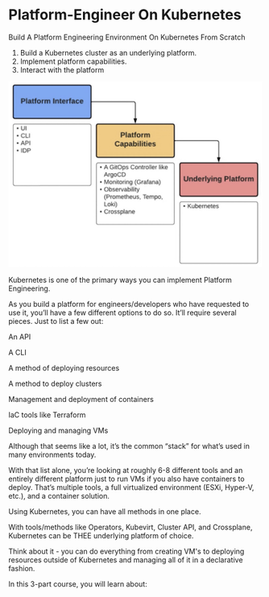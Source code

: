 # Platform-Engineer On Kubernetes

Build A Platform Engineering Environment On Kubernetes From Scratch
1. Build a Kubernetes cluster as an underlying platform.
2. Implement platform capabilities.
3. Interact with the platform


![tt](https://github.com/AoO-24/Platform-Engineer-Kube/blob/main/40171730216847_.pic.jpg)

Kubernetes is one of the primary ways you can implement Platform Engineering.

As you build a platform for engineers/developers who have requested to use it, you’ll have a few different options to do so. It’ll require several pieces. Just to list a few out:

An API

A CLI

A method of deploying resources

A method to deploy clusters

Management and deployment of containers

IaC tools like Terraform

Deploying and managing VMs



Although that seems like a lot, it’s the common “stack” for what’s used in many environments today.

With that list alone, you’re looking at roughly 6-8 different tools and an entirely different platform just to run VMs if you also have containers to deploy. That’s multiple tools, a full virtualized environment (ESXi, Hyper-V, etc.), and a container solution.

Using Kubernetes, you can have all methods in one place.


With tools/methods like Operators, Kubevirt, Cluster API, and Crossplane, Kubernetes can be THEE underlying platform of choice.


Think about it - you can do everything from creating VM's to deploying resources outside of Kubernetes and managing all of it in a declarative fashion.


In this 3-part course, you will learn about:
